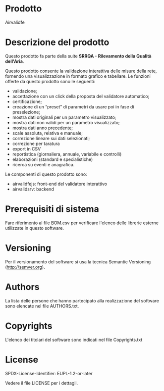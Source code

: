 # Prodotto
Airvalidfe

# Descrizione del prodotto
Questo prodotto fa parte della suite **SRRQA - Rilevamento della Qualità dell'Aria**.

Questo prodotto consente la validazione interattiva delle misure della rete, fornendo una visualizzazione in formato grafico e tabellare. 
Le funzioni offerte da questo prodotto sono le seguenti:
* validazione;
* accettazione con un click della proposta del validatore automatico;
* certificazione;
* creazione di un “preset” di parametri da usare poi in fase di preselezione;
* mostra dati originali per un parametro visualizzato;
* mostra dati non validi per un parametro visualizzato;
* mostra dati anno precedente;
* scale assoluta, relativa e manuale;
* correzione lineare sui dati selezionati;
* correzione per taratura
* export in CSV
* reportistica (giornaliera, annuale, variabile e controlli)
* elaborazioni (standard e specialistiche)
* ricerca su eventi e anagrafica.



Le componenti di questo prodotto sono:

* airvalidfejs: front-end del validatore interattivo
* airvalidsrv: backend


# Prerequisiti di sistema 
Fare riferimento al file BOM.csv per verificare l'elenco delle librerie esterne utilizzate in questo software.


# Versioning
Per il versionamento del software si usa la tecnica Semantic Versioning (http://semver.org).

# Authors
La lista delle persone che hanno partecipato alla realizzazione del software sono  elencate nel file AUTHORS.txt.

# Copyrights
L'elenco dei titolari del software sono indicati nel file Copyrights.txt

# License 
SPDX-License-Identifier: EUPL-1.2-or-later

Vedere il file LICENSE per i dettagli.